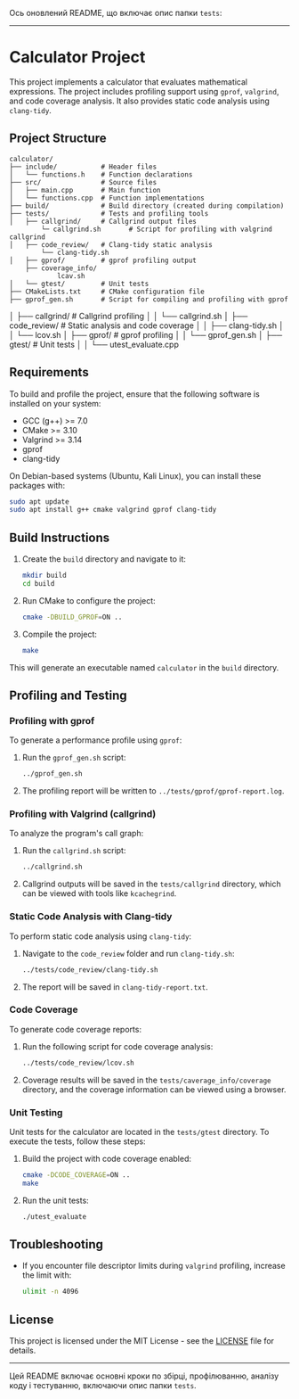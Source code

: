 Ось оновлений README, що включає опис папки `tests`:

---

# Calculator Project

This project implements a calculator that evaluates mathematical expressions. The project includes profiling support using `gprof`, `valgrind`, and code coverage analysis. It also provides static code analysis using `clang-tidy`.

## Project Structure

```
calculator/
├── include/           # Header files
│   └── functions.h    # Function declarations
├── src/               # Source files
│   ├── main.cpp       # Main function
│   └── functions.cpp  # Function implementations
├── build/             # Build directory (created during compilation)
├── tests/             # Tests and profiling tools
│   ├── callgrind/     # Callgrind output files
        └─ callgrind.sh       # Script for profiling with valgrind callgrind
│   ├── code_review/   # Clang-tidy static analysis
        └── clang-tidy.sh
│   ├── gprof/         # gprof profiling output
    ├── coverage_info/
            lcav.sh
│   └── gtest/         # Unit tests
├── CMakeLists.txt     # CMake configuration file
├── gprof_gen.sh       # Script for compiling and profiling with gprof

```

│   ├── callgrind/     # Callgrind profiling
│   │   └── callgrind.sh
│   ├── code_review/   # Static analysis and code coverage
│   │   ├── clang-tidy.sh
│   │   └── lcov.sh
│   ├── gprof/         # gprof profiling
│   │   └── gprof_gen.sh
│   ├── gtest/         # Unit tests
│   │   └── utest_evaluate.cpp

## Requirements

To build and profile the project, ensure that the following software is installed on your system:

- GCC (g++) >= 7.0
- CMake >= 3.10
- Valgrind >= 3.14
- gprof
- clang-tidy

On Debian-based systems (Ubuntu, Kali Linux), you can install these packages with:

```bash
sudo apt update
sudo apt install g++ cmake valgrind gprof clang-tidy
```

## Build Instructions

1. Create the `build` directory and navigate to it:
   ```bash
   mkdir build
   cd build
   ```

2. Run CMake to configure the project:
   ```bash
   cmake -DBUILD_GPROF=ON ..
   ```

3. Compile the project:
   ```bash
   make
   ```

This will generate an executable named `calculator` in the `build` directory.

## Profiling and Testing

### Profiling with gprof

To generate a performance profile using `gprof`:

1. Run the `gprof_gen.sh` script:
   ```bash
   ../gprof_gen.sh
   ```

2. The profiling report will be written to `../tests/gprof/gprof-report.log`.

### Profiling with Valgrind (callgrind)

To analyze the program's call graph:

1. Run the `callgrind.sh` script:
   ```bash
   ../callgrind.sh
   ```

2. Callgrind outputs will be saved in the `tests/callgrind` directory, which can be viewed with tools like `kcachegrind`.

### Static Code Analysis with Clang-tidy

To perform static code analysis using `clang-tidy`:

1. Navigate to the `code_review` folder and run `clang-tidy.sh`:
   ```bash
   ../tests/code_review/clang-tidy.sh
   ```

2. The report will be saved in `clang-tidy-report.txt`.

### Code Coverage

To generate code coverage reports:

1. Run the following script for code coverage analysis:
   ```bash
   ../tests/code_review/lcov.sh
   ```

2. Coverage results will be saved in the `tests/caverage_info/coverage` directory, and the coverage information can be viewed using a browser.

### Unit Testing

Unit tests for the calculator are located in the `tests/gtest` directory. To execute the tests, follow these steps:

1. Build the project with code coverage enabled:
   ```bash
   cmake -DCODE_COVERAGE=ON ..
   make
   ```

2. Run the unit tests:
   ```bash
   ./utest_evaluate
   ```

## Troubleshooting

- If you encounter file descriptor limits during `valgrind` profiling, increase the limit with:
  ```bash
  ulimit -n 4096
  ```

## License

This project is licensed under the MIT License - see the [LICENSE](LICENSE) file for details.

---

Цей README включає основні кроки по збірці, профілюванню, аналізу коду і тестуванню, включаючи опис папки `tests`.
